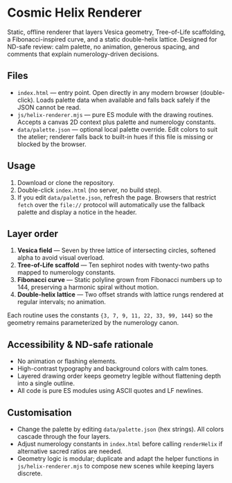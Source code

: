 # Cosmic Helix Renderer

Static, offline renderer that layers Vesica geometry, Tree-of-Life scaffolding, a Fibonacci-inspired curve, and a static double-helix lattice. Designed for ND-safe review: calm palette, no animation, generous spacing, and comments that explain numerology-driven decisions.

## Files

- `index.html` — entry point. Open directly in any modern browser (double-click). Loads palette data when available and falls back safely if the JSON cannot be read.
- `js/helix-renderer.mjs` — pure ES module with the drawing routines. Accepts a canvas 2D context plus palette and numerology constants.
- `data/palette.json` — optional local palette override. Edit colors to suit the atelier; renderer falls back to built-in hues if this file is missing or blocked by the browser.

## Usage

1. Download or clone the repository.
2. Double-click `index.html` (no server, no build step).
3. If you edit `data/palette.json`, refresh the page. Browsers that restrict `fetch` over the `file://` protocol will automatically use the fallback palette and display a notice in the header.

## Layer order

1. **Vesica field** — Seven by three lattice of intersecting circles, softened alpha to avoid visual overload.
2. **Tree-of-Life scaffold** — Ten sephirot nodes with twenty-two paths mapped to numerology constants.
3. **Fibonacci curve** — Static polyline grown from Fibonacci numbers up to 144, preserving a harmonic spiral without motion.
4. **Double-helix lattice** — Two offset strands with lattice rungs rendered at regular intervals; no animation.

Each routine uses the constants `{3, 7, 9, 11, 22, 33, 99, 144}` so the geometry remains parameterized by the numerology canon.

## Accessibility & ND-safe rationale

- No animation or flashing elements.
- High-contrast typography and background colors with calm tones.
- Layered drawing order keeps geometry legible without flattening depth into a single outline.
- All code is pure ES modules using ASCII quotes and LF newlines.

## Customisation

- Change the palette by editing `data/palette.json` (hex strings). All colors cascade through the four layers.
- Adjust numerology constants in `index.html` before calling `renderHelix` if alternative sacred ratios are needed.
- Geometry logic is modular; duplicate and adapt the helper functions in `js/helix-renderer.mjs` to compose new scenes while keeping layers discrete.
